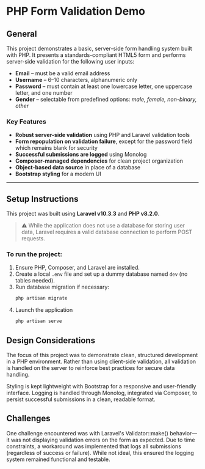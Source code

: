 # PHP Form Validation Demo

## General

This project demonstrates a basic, server-side form handling system built with PHP. It presents a standards-compliant HTML5 form and performs server-side validation for the following user inputs:

- **Email** – must be a valid email address  
- **Username** – 6–10 characters, alphanumeric only  
- **Password** – must contain at least one lowercase letter, one uppercase letter, and one number  
- **Gender** – selectable from predefined options: *male, female, non-binary, other*

### Key Features

- **Robust server-side validation** using PHP and Laravel validation tools  
- **Form repopulation on validation failure**, except for the password field which remains blank for security  
- **Successful submissions are logged** using Monolog  
- **Composer-managed dependencies** for clean project organization  
- **Object-based data source** in place of a database  
- **Bootstrap styling** for a modern UI

---

## Setup Instructions

This project was built using **Laravel v10.3.3** and **PHP v8.2.0**.

> ⚠️ While the application does not use a database for storing user data, Laravel requires a valid database connection to perform POST requests.

### To run the project:

1. Ensure PHP, Composer, and Laravel are installed.  
2. Create a local `.env` file and set up a dummy database named `dev` (no tables needed).  
3. Run database migration if necessary:  
   ```bash
   php artisan migrate
4. Launch the application
   ```bash
   php artisan serve

## Design Considerations

The focus of this project was to demonstrate clean, structured development in a PHP environment. Rather than using client-side validation, all validation is handled on the server to reinforce best practices for secure data handling.

Styling is kept lightweight with Bootstrap for a responsive and user-friendly interface. Logging is handled through Monolog, integrated via Composer, to persist successful submissions in a clean, readable format.

## Challenges

One challenge encountered was with Laravel's Validator::make() behavior—it was not displaying validation errors on the form as expected. Due to time constraints, a workaround was implemented that logs all submissions (regardless of success or failure). While not ideal, this ensured the logging system remained functional and testable.
